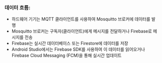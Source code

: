 ### 데이터 흐름:

- 하드웨어 기기는 MQTT 클라이언트를 사용하여 Mosquitto 브로커에 데이터를 발행
- Mosquitto 브로커는 구독자(클라이언트)에게 메시지를 전달하거나 Firebase로 메시지를 전송
- Firebase는 실시간 데이터베이스 또는 Firestore에 데이터를 저장
- Android Studio에서는 Firebase SDK를 사용하여 이 데이터를 읽어오거나 Firebase Cloud Messaging (FCM)을 통해 실시간 업데이트
